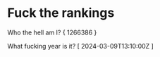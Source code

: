 # Fuck the rankings

Who the hell am I?
{ 1266386 }

What fucking year is it?
[ 2024-03-09T13:10:00Z ]
